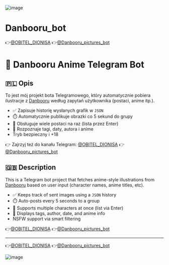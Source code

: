 ![image](https://github.com/user-attachments/assets/8040d132-7573-4457-9d40-47780f394b3e)


# Danbooru_bot
👉[@OBITEL_DIONISA](https://t.me/OBITEL_DIONISA)
👉[@Danbooru_pictures_bot](https://t.me/Danbooru_pictures_bot)
# 🎨 Danbooru Anime Telegram Bot

## 🇵🇱 Opis 

To jest mój projekt bota Telegramowego, który automatycznie pobiera ilustracje z [Danbooru](https://danbooru.donmai.us) według zapytań użytkownika (postaci, anime itp.).

- ✅ Zapisuje historię wysłanych grafik w `JSON`
- ⏱️ Automatycznie publikuje obrazki co 5 sekund do grupy
- 📎 Obsługuje wiele postaci na raz (lista przez Enter)
- 🧠 Rozpoznaje tagi, daty, autora i anime
- Tryb bezpieczny i +18

👉 Zajrzyj też do kanału Telegram: [@OBITEL_DIONISA](https://t.me/OBITEL_DIONISA)
👉[@Danbooru_pictures_bot](https://t.me/Danbooru_pictures_bot)

## 🇬🇧 Description 

This is a Telegram bot project that fetches anime-style illustrations from [Danbooru](https://danbooru.donmai.us) based on user input (character names, anime titles, etc).

- ✅ Keeps track of sent images using a `JSON` history
- ⏱️ Auto-posts every 5 seconds to a group
- 📎 Supports multiple characters at once (list via Enter)
- 🧠 Displays tags, author, date, and anime info
- NSFW support via smart filtering

👉[@OBITEL_DIONISA](https://t.me/OBITEL_DIONISA)
👉[@Danbooru_pictures_bot](https://t.me/Danbooru_pictures_bot)

---

👉[@OBITEL_DIONISA](https://t.me/OBITEL_DIONISA)
👉[@Danbooru_pictures_bot](https://t.me/Danbooru_pictures_bot)

![image](https://github.com/user-attachments/assets/4ed1db69-fc56-47b4-a38f-ba42e786cc43)
